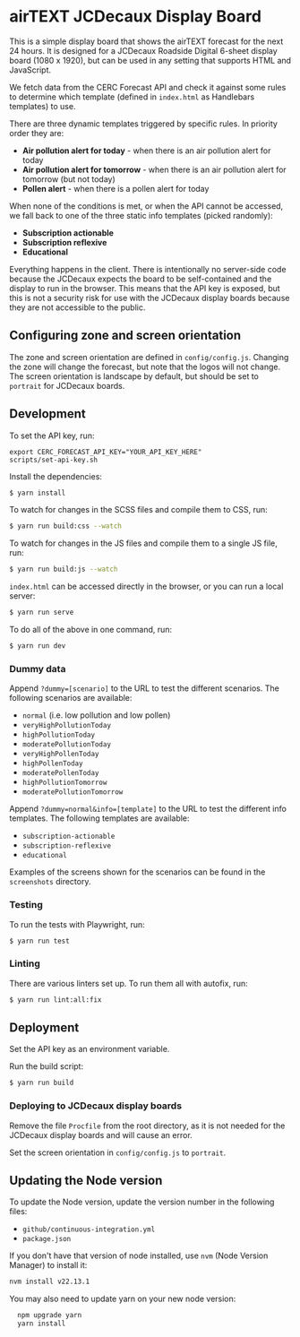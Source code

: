 # airTEXT JCDecaux Display Board

This is a simple display board that shows the airTEXT forecast for the next 24 hours. It is designed for a JCDecaux Roadside Digital 6-sheet display board (1080 x 1920), but can be used in any setting that supports HTML and JavaScript.

We fetch data from the CERC Forecast API and check it against some rules to determine which template (defined in `index.html` as Handlebars templates) to use.

There are three dynamic templates triggered by specific rules. In priority order they are:

- **Air pollution alert for today** - when there is an air pollution alert for today
- **Air pollution alert for tomorrow** - when there is an air pollution alert for tomorrow (but not today)
- **Pollen alert** - when there is a pollen alert for today

When none of the conditions is met, or when the API cannot be accessed, we fall back to one of the three static info templates (picked randomly):

- **Subscription actionable**
- **Subscription reflexive**
- **Educational**

Everything happens in the client. There is intentionally no server-side code because the JCDecaux expects the board to be self-contained and the display to run in the browser. This means that the API key is exposed, but this is not a security risk for use with the JCDecaux display boards because they are not accessible to the public.

## Configuring zone and screen orientation

The zone and screen orientation are defined in `config/config.js`. Changing the zone will change the forecast, but note that the logos will not change. The screen orientation is landscape by default, but should be set to `portrait` for JCDecaux boards.

## Development

To set the API key, run:

```
export CERC_FORECAST_API_KEY="YOUR_API_KEY_HERE"
scripts/set-api-key.sh
```

Install the dependencies:

```bash
$ yarn install
```

To watch for changes in the SCSS files and compile them to CSS, run:

```bash
$ yarn run build:css --watch
```

To watch for changes in the JS files and compile them to a single JS file, run:

```bash
$ yarn run build:js --watch
```

`index.html` can be accessed directly in the browser, or you can run a local server:

```bash
$ yarn run serve
```

To do all of the above in one command, run:

```bash
$ yarn run dev
```

### Dummy data

Append `?dummy=[scenario]` to the URL to test the different scenarios. The following scenarios are available:

- `normal` (i.e. low pollution and low pollen)
- `veryHighPollutionToday`
- `highPollutionToday`
- `moderatePollutionToday`
- `veryHighPollenToday`
- `highPollenToday`
- `moderatePollenToday`
- `highPollutionTomorrow`
- `moderatePollutionTomorrow`

Append `?dummy=normal&info=[template]` to the URL to test the different info templates. The following templates are available:

- `subscription-actionable`
- `subscription-reflexive`
- `educational`

Examples of the screens shown for the scenarios can be found in the `screenshots` directory.

### Testing

To run the tests with Playwright, run:

```bash
$ yarn run test
```

### Linting

There are various linters set up. To run them all with autofix, run:

```bash
$ yarn run lint:all:fix
```

## Deployment

Set the API key as an environment variable.

Run the build script:

```bash
$ yarn run build
```

### Deploying to JCDecaux display boards

Remove the file `Procfile` from the root directory, as it is not needed for the JCDecaux display boards and will cause an error.

Set the screen orientation in `config/config.js` to `portrait`.

## Updating the Node version

To update the Node version, update the version number in the following files:

- `github/continuous-integration.yml`
- `package.json`

If you don't have that version of node installed, use `nvm` (Node Version
Manager) to install it:

```bash
nvm install v22.13.1
```

You may also need to update yarn on your new node version:

```bash
  npm upgrade yarn
  yarn install
```
